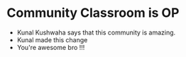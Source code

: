# Community Classroom is OP

- Kunal Kushwaha says that this community is amazing.
- Kunal made this change
- You're awesome bro !!!
